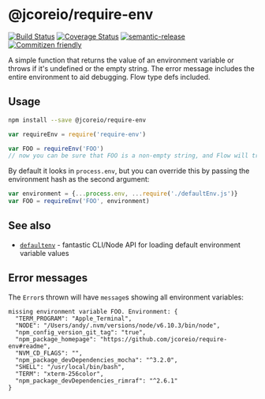 # @jcoreio/require-env

[![Build Status](https://travis-ci.org/jcoreio/require-env.svg?branch=master)](https://travis-ci.org/jcoreio/require-env)
[![Coverage Status](https://codecov.io/gh/jcoreio/require-env/branch/master/graph/badge.svg)](https://codecov.io/gh/jcoreio/require-env)
[![semantic-release](https://img.shields.io/badge/%20%20%F0%9F%93%A6%F0%9F%9A%80-semantic--release-e10079.svg)](https://github.com/semantic-release/semantic-release)
[![Commitizen friendly](https://img.shields.io/badge/commitizen-friendly-brightgreen.svg)](http://commitizen.github.io/cz-cli/)

A simple function that returns the value of an environment variable or throws if it's undefined or the empty string.
The error message includes the entire environment to aid debugging.  Flow type defs included.

## Usage

```sh
npm install --save @jcoreio/require-env
```

```js
var requireEnv = require('require-env')

var FOO = requireEnv('FOO')
// now you can be sure that FOO is a non-empty string, and Flow will trust that it is too.
```

By default it looks in `process.env`, but you can override this by passing the environment
hash as the second argument:
```js
var environment = {...process.env, ...require('./defaultEnv.js')}
var FOO = requireEnv('FOO', environment)
```

## See also

* [`defaultenv`](https://github.com/jcoreio/defaultenv) - fantastic CLI/Node API for loading default environment variable values

## Error messages

The `Error`s thrown will have `message`s showing all environment variables:

```
missing environment variable FOO. Environment: {
  "TERM_PROGRAM": "Apple_Terminal",
  "NODE": "/Users/andy/.nvm/versions/node/v6.10.3/bin/node",
  "npm_config_version_git_tag": "true",
  "npm_package_homepage": "https://github.com/jcoreio/require-env#readme",
  "NVM_CD_FLAGS": "",
  "npm_package_devDependencies_mocha": "^3.2.0",
  "SHELL": "/usr/local/bin/bash",
  "TERM": "xterm-256color",
  "npm_package_devDependencies_rimraf": "^2.6.1"
}
```
